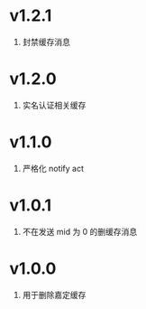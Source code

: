 # v1.2.1
1. 封禁缓存消息

# v1.2.0
1. 实名认证相关缓存

# v1.1.0
1. 严格化 notify act

# v1.0.1
1. 不在发送 mid 为 0 的删缓存消息

# v1.0.0
1. 用于删除嘉定缓存
